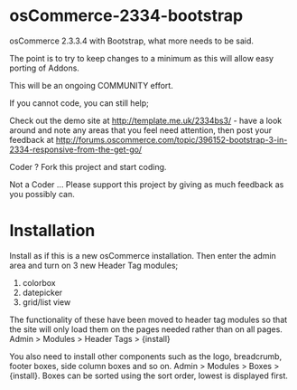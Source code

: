 osCommerce-2334-bootstrap
=========================

osCommerce 2.3.3.4 with Bootstrap, what more needs to be said.  

The point is to try to keep changes to a minimum as this will allow easy porting of Addons.


This will be an ongoing COMMUNITY effort.  

If you cannot code, you can still help;

Check out the demo site at http://template.me.uk/2334bs3/ - have a look around and note any areas that you feel need attention, then post your feedback at http://forums.oscommerce.com/topic/396152-bootstrap-3-in-2334-responsive-from-the-get-go/

Coder ?
Fork this project and start coding.  

Not a Coder ...
Please support this project by giving as much feedback as you possibly can.


Installation
============

Install as if this is a new osCommerce installation.  Then enter the admin area and turn on 3 new Header Tag modules;

1.  colorbox
2.  datepicker
3.  grid/list view

The functionality of these have been moved to header tag modules so that the site will only load them on the pages needed rather than on all pages.  Admin > Modules > Header Tags > {install}

You also need to install other components such as the logo, breadcrumb, footer boxes, side column boxes and so on.  Admin > Modules > Boxes > {install}.  Boxes can be sorted using the sort order, lowest is displayed first.
